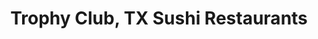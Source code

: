 ---
layout: city
title: Trophy Club, TX Sushi Restaurants
permalink: /texas/trophy-club/
stateAbbr: TX
stateName: Texas
cityName: Trophy Club
---